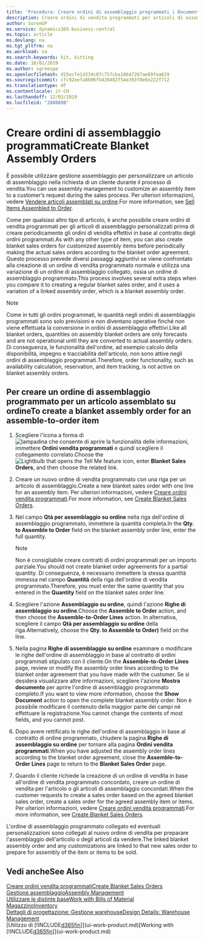 ```yaml
---
title: 'Procedura: Creare ordini di assemblaggio programmati | Documenti Microsoft'
description: Creare ordini di vendita programmati per articoli di assemblaggio personalizzati prima di creare periodicamente gli ordini di vendita effettivi in base al contratto degli ordini programmati.
author: SorenGP
ms.service: dynamics365-business-central
ms.topic: article
ms.devlang: na
ms.tgt_pltfrm: na
ms.workload: na
ms.search.keywords: kit, kitting
ms.date: 10/01/2019
ms.author: sgroespe
ms.openlocfilehash: d15ecfe1d334c07c757cba10647267ae89fea629
ms.sourcegitcommit: cfc92eefa8b06fb426482f54e393f0e6e222f712
ms.translationtype: HT
ms.contentlocale: it-CH
ms.lasthandoff: 12/03/2019
ms.locfileid: "2880898"
---
```

# <a name="create-blanket-assembly-orders"></a><span data-ttu-id="35b59-103">Creare ordini di assemblaggio programmati</span><span class="sxs-lookup"><span data-stu-id="35b59-103">Create Blanket Assembly Orders</span></span>
<span data-ttu-id="35b59-104">È possibile utilizzare gestione assemblaggio per personalizzare un articolo di assemblaggio nella richiesta di un cliente durante il processo di vendita.</span><span class="sxs-lookup"><span data-stu-id="35b59-104">You can use assembly management to customize an assembly item to a customer’s request during the sales process.</span></span> <span data-ttu-id="35b59-105">Per ulteriori informazioni, vedere [Vendere articoli assemblati su ordine](assembly-how-to-sell-items-assembled-to-order.md).</span><span class="sxs-lookup"><span data-stu-id="35b59-105">For more information, see [Sell Items Assembled to Order](assembly-how-to-sell-items-assembled-to-order.md).</span></span>  

 <span data-ttu-id="35b59-106">Come per qualsiasi altro tipo di articolo, è anche possibile creare ordini di vendita programmati per gli articoli di assemblaggio personalizzati prima di creare periodicamente gli ordini di vendita effettivi in base al contratto degli ordini programmati.</span><span class="sxs-lookup"><span data-stu-id="35b59-106">As with any other type of item, you can also create blanket sales orders for customized assembly items before periodically making the actual sales orders according to the blanket order agreement.</span></span> <span data-ttu-id="35b59-107">Questo processo prevede diversi passaggi aggiuntivi se viene confrontato alla creazione di un ordine di vendita programmato normale e utilizza una variazione di un ordine di assemblaggio collegato, ossia un ordine di assemblaggio programmato.</span><span class="sxs-lookup"><span data-stu-id="35b59-107">This process involves several extra steps when you compare it to creating a regular blanket sales order, and it uses a variation of a linked assembly order, which is a blanket assembly order.</span></span>

> [!NOTE]  
>  <span data-ttu-id="35b59-108">Come in tutti gli ordini programmati, le quantità negli ordini di assemblaggio programmati sono solo previsioni e non diventano operative finché non viene effettuata la conversione in ordini di assemblaggio effettivi.</span><span class="sxs-lookup"><span data-stu-id="35b59-108">Like all blanket orders, quantities on assembly blanket orders are only forecasts and are not operational until they are converted to actual assembly orders.</span></span> <span data-ttu-id="35b59-109">Di conseguenza, le funzionalità dell'ordine, ad esempio calcolo della disponibilità, impegno e tracciabilità dell'articolo, non sono attive negli ordini di assemblaggio programmati.</span><span class="sxs-lookup"><span data-stu-id="35b59-109">Therefore, order functionality, such as availability calculation, reservation, and item tracking, is not active on blanket assembly orders.</span></span>  

## <a name="to-create-a-blanket-assembly-order-for-an-assemble-to-order-item"></a><span data-ttu-id="35b59-110">Per creare un ordine di assemblaggio programmato per un articolo assemblato su ordine</span><span class="sxs-lookup"><span data-stu-id="35b59-110">To create a blanket assembly order for an assemble\-to\-order item</span></span>  
1. <span data-ttu-id="35b59-111">Scegliere l'icona a forma di ![lampadina che consente di aprire la funzionalità delle informazioni](media/ui-search/search_small.png "Informazioni sull'operazione che si desidera eseguire"), immettere **Ordini vendita programmati** e quindi scegliere il collegamento correlato.</span><span class="sxs-lookup"><span data-stu-id="35b59-111">Choose the ![Lightbulb that opens the Tell Me feature](media/ui-search/search_small.png "Tell me what you want to do") icon, enter **Blanket Sales Orders**, and then choose the related link.</span></span>  
2. <span data-ttu-id="35b59-112">Creare un nuovo ordine di vendita programmato con una riga per un articolo di assemblaggio.</span><span class="sxs-lookup"><span data-stu-id="35b59-112">Create a new blanket sales order with one line for an assembly item.</span></span> <span data-ttu-id="35b59-113">Per ulteriori informazioni, vedere [Creare ordini vendita programmati](sales-how-to-create-blanket-sales-orders.md).</span><span class="sxs-lookup"><span data-stu-id="35b59-113">For more information, see [Create Blanket Sales Orders](sales-how-to-create-blanket-sales-orders.md).</span></span>  
3. <span data-ttu-id="35b59-114">Nel campo **Qtà per assemblaggio su ordine** nella riga dell'ordine di assemblaggio programmato, immettere la quantità completa.</span><span class="sxs-lookup"><span data-stu-id="35b59-114">In the **Qty. to Assemble to Order** field on the blanket assembly order line, enter the full quantity.</span></span>

    > [!NOTE]  
    >  <span data-ttu-id="35b59-115">Non è consigliabile creare contratti di ordini programmati per un importo parziale.</span><span class="sxs-lookup"><span data-stu-id="35b59-115">You should not create blanket order agreements for a partial quantity.</span></span> <span data-ttu-id="35b59-116">Di conseguenza, è necessario immettere la stessa quantità immessa nel campo **Quantità** della riga dell'ordine di vendita programmato.</span><span class="sxs-lookup"><span data-stu-id="35b59-116">Therefore, you must enter the same quantity that you entered in the **Quantity** field on the blanket sales order line.</span></span>  

4. <span data-ttu-id="35b59-117">Scegliere l'azione **Assemblaggio su ordine**, quindi l'azione **Righe di assemblaggio su ordine**.</span><span class="sxs-lookup"><span data-stu-id="35b59-117">Choose the **Assemble to Order** action, and then choose the **Assemble-to-Order Lines** action.</span></span> <span data-ttu-id="35b59-118">In alternativa, scegliere il campo **Qtà per assemblaggio su ordine** della riga.</span><span class="sxs-lookup"><span data-stu-id="35b59-118">Alternatively, choose the **Qty. to Assemble to Order)** field on the line.</span></span>  
5. <span data-ttu-id="35b59-119">Nella pagina **Righe di assemblaggio su ordine** esaminare o modificare le righe dell'ordine di assemblaggio in base al contratto di ordini programmati stipulato con il cliente.</span><span class="sxs-lookup"><span data-stu-id="35b59-119">On the **Assemble-to-Order Lines** page, review or modify the assembly order lines according to the blanket order agreement that you have made with the customer.</span></span> <span data-ttu-id="35b59-120">Se si desidera visualizzare altre informazioni, scegliere l'azione **Mostra documento** per aprire l'ordine di assemblaggio programmato completo.</span><span class="sxs-lookup"><span data-stu-id="35b59-120">If you want to view more information, choose the **Show Document** action to open the complete blanket assembly order.</span></span> <span data-ttu-id="35b59-121">Non è possibile modificare il contenuto della maggior parte dei campi né effettuare la registrazione.</span><span class="sxs-lookup"><span data-stu-id="35b59-121">You cannot change the contents of most fields, and you cannot post.</span></span>  
6. <span data-ttu-id="35b59-122">Dopo avere rettificato le righe dell'ordine di assemblaggio in base al contratto di ordine programmato, chiudere la pagina **Righe di assemblaggio su ordine** per tornare alla pagina **Ordini vendita programmati**.</span><span class="sxs-lookup"><span data-stu-id="35b59-122">When you have adjusted the assembly order lines according to the blanket order agreement, close the **Assemble-to-Order Lines** page to return to the **Blanket Sales Order** page.</span></span>  
7. <span data-ttu-id="35b59-123">Quando il cliente richiede la creazione di un ordine di vendita in base all'ordine di vendita programmato concordato, creare un ordine di vendita per l'articolo o gli articoli di assemblaggio concordati.</span><span class="sxs-lookup"><span data-stu-id="35b59-123">When the customer requests to create a sales order based on the agreed blanket sales order, create a sales order for the agreed assembly item or items.</span></span> <span data-ttu-id="35b59-124">Per ulteriori informazioni, vedere [Creare ordini vendita programmati](sales-how-to-create-blanket-sales-orders.md).</span><span class="sxs-lookup"><span data-stu-id="35b59-124">For more information, see [Create Blanket Sales Orders](sales-how-to-create-blanket-sales-orders.md).</span></span>

<span data-ttu-id="35b59-125">L'ordine di assemblaggio programmato collegato ed eventuali personalizzazioni sono collegati al nuovo ordine di vendita per preparare l'assemblaggio dell'articolo o degli articoli da vendere.</span><span class="sxs-lookup"><span data-stu-id="35b59-125">The linked blanket assembly order and any customizations are linked to that new sales order to prepare for assembly of the item or items to be sold.</span></span>  

## <a name="see-also"></a><span data-ttu-id="35b59-126">Vedi anche</span><span class="sxs-lookup"><span data-stu-id="35b59-126">See Also</span></span>
[<span data-ttu-id="35b59-127">Creare ordini vendita programmati</span><span class="sxs-lookup"><span data-stu-id="35b59-127">Create Blanket Sales Orders</span></span>](sales-how-to-create-blanket-sales-orders.md)  
[<span data-ttu-id="35b59-128">Gestione assemblaggio</span><span class="sxs-lookup"><span data-stu-id="35b59-128">Assembly Management</span></span>](assembly-assemble-items.md)  
[<span data-ttu-id="35b59-129">Utilizzare le distinte base</span><span class="sxs-lookup"><span data-stu-id="35b59-129">Work with Bills of Material</span></span>](inventory-how-work-BOMs.md)  
[<span data-ttu-id="35b59-130">Magazzino</span><span class="sxs-lookup"><span data-stu-id="35b59-130">Inventory</span></span>](inventory-manage-inventory.md)  
[<span data-ttu-id="35b59-131">Dettagli di progettazione: Gestione warehouse</span><span class="sxs-lookup"><span data-stu-id="35b59-131">Design Details: Warehouse Management</span></span>](design-details-warehouse-management.md)  
<span data-ttu-id="35b59-132">[Utilizzo di [!INCLUDE[d365fin](includes/d365fin_md.md)]](ui-work-product.md)</span><span class="sxs-lookup"><span data-stu-id="35b59-132">[Working with [!INCLUDE[d365fin](includes/d365fin_md.md)]](ui-work-product.md)</span></span>
